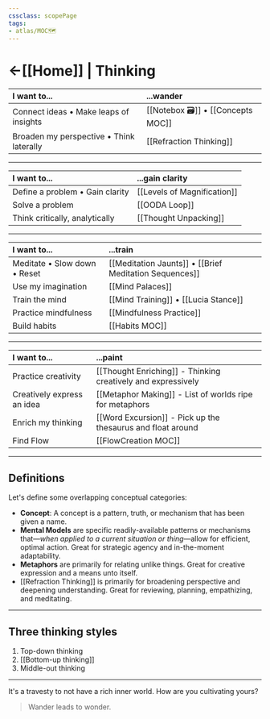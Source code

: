 ```yaml
---
cssclass: scopePage
tags:
- atlas/MOC🗺 
---
```


# <-[[Home]] | Thinking

| I want to...                                           | ...wander                                                                  |
|:------------------------------------------------------ |:----------------------------------------------------------------- |
| Connect ideas • Make leaps of insights | [[Notebox 🗃]] • [[Concepts MOC]]                            |
| Broaden my perspective • Think laterally               | [[Refraction Thinking]]                       |

---

| I want to...                    | ...gain clarity             |
|:------------------------------- |:--------------------------- |
| Define a problem • Gain clarity | [[Levels of Magnification]] |
| Solve a problem                 | [[OODA Loop]]               |
| Think critically, analytically | [[Thought Unpacking]] |

---

| I want to...                 | ...train                                                     |
|:---------------------------- |:------------------------------------------------------------ |
| Meditate • Slow down • Reset | [[Meditation Jaunts]] • [[Brief Meditation Sequences]]        |
| Use my imagination           | [[Mind Palaces]]                          |
| Train the mind               | [[Mind Training]] • [[Lucia Stance]] |
| Practice mindfulness         | [[Mindfulness Practice]]                                     |
| Build habits                 | [[Habits MOC]]                                                             |

---

| I want to...               | ...paint                                                     |
|:-------------------------- |:------------------------------------------------------------ |
| Practice creativity        | [[Thought Enriching]] - Thinking creatively and expressively |
| Creatively express an idea | [[Metaphor Making]] - List of worlds ripe for metaphors      |
| Enrich my thinking         | [[Word Excursion]] - Pick up the thesaurus and float around  |
| Find Flow                  | [[FlowCreation MOC]]                                                             |

---

## Definitions
Let's define some overlapping conceptual categories:

-   **Concept**: A concept is a pattern, truth, or mechanism that has been given a name.
-   **Mental Models** are specific readily-available patterns or mechanisms that—*when applied to a current situation or thing*—allow for efficient, optimal action. Great for strategic agency and in-the-moment adaptability.
-   **Metaphors** are primarily for relating unlike things. Great for creative expression and a means unto itself.
-   [[Refraction Thinking]] is primarily for broadening perspective and deepening understanding. Great for reviewing, planning, empathizing, and meditating. 

---

## Three thinking styles
1. Top-down thinking
2. [[Bottom-up thinking]]
3. Middle-out thinking

---

It's a travesty to not have a rich inner world. How are you cultivating yours?

> Wander leads to wonder.